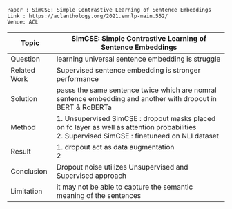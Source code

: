 ```
Paper : SimCSE: Simple Contrastive Learning of Sentence Embeddings 
Link : https://aclanthology.org/2021.emnlp-main.552/
Venue: ACL
```

| Topic        | SimCSE: Simple Contrastive Learning of Sentence Embeddings  |
|--------------|----------------------------------------------------------------|
| Question     | learning universal sentence embedding is struggle|
| Related Work | Supervised sentence embedding is stronger performance|
| Solution     | passs the same sentence twice which are nomral sentence embedding and another with dropout in BERT & RoBERTa|
| Method       | 1. Unsupervised SimCSE : dropout masks placed on fc layer as well as attention probabilities</br> 2. Supervised SimCSE : finetuneed on NLI dataset|
| Result       | 1. dropout act as data augmentation</br> 2 </br>|
| Conclusion   | Dropout noise utilizes Unsupervised and Supervised approach|
| Limitation   | it may not be able to capture the semantic meaning of the sentences|